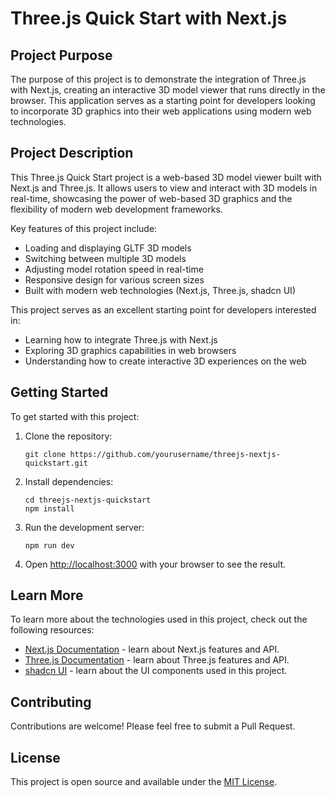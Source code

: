 # Three.js Quick Start with Next.js

## Project Purpose

The purpose of this project is to demonstrate the integration of Three.js with Next.js, creating an interactive 3D model viewer that runs directly in the browser. This application serves as a starting point for developers looking to incorporate 3D graphics into their web applications using modern web technologies.

## Project Description

This Three.js Quick Start project is a web-based 3D model viewer built with Next.js and Three.js. It allows users to view and interact with 3D models in real-time, showcasing the power of web-based 3D graphics and the flexibility of modern web development frameworks.

Key features of this project include:

- Loading and displaying GLTF 3D models
- Switching between multiple 3D models
- Adjusting model rotation speed in real-time
- Responsive design for various screen sizes
- Built with modern web technologies (Next.js, Three.js, shadcn UI)

This project serves as an excellent starting point for developers interested in:
- Learning how to integrate Three.js with Next.js
- Exploring 3D graphics capabilities in web browsers
- Understanding how to create interactive 3D experiences on the web

## Getting Started

To get started with this project:

1. Clone the repository:
   ```
   git clone https://github.com/yourusername/threejs-nextjs-quickstart.git
   ```

2. Install dependencies:
   ```
   cd threejs-nextjs-quickstart
   npm install
   ```

3. Run the development server:
   ```
   npm run dev
   ```

4. Open [http://localhost:3000](http://localhost:3000) with your browser to see the result.

## Learn More

To learn more about the technologies used in this project, check out the following resources:

- [Next.js Documentation](https://nextjs.org/docs) - learn about Next.js features and API.
- [Three.js Documentation](https://threejs.org/docs/) - learn about Three.js features and API.
- [shadcn UI](https://ui.shadcn.com/) - learn about the UI components used in this project.

## Contributing

Contributions are welcome! Please feel free to submit a Pull Request.

## License

This project is open source and available under the [MIT License](LICENSE).
